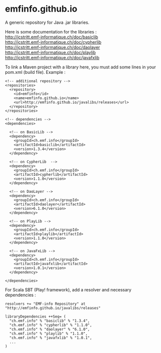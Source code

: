 # emfinfo.github.io
A generic repository for Java .jar libraries. 

Here is some documentation for the libraries :<br>
http://jcstritt.emf-informatique.ch/doc/basiclib<br>
http://jcstritt.emf-informatique.ch/doc/cypherlib<br>
http://jcstritt.emf-informatique.ch/doc/daolayer<br>
http://jcstritt.emf-informatique.ch/doc/playlib<br>
http://jcstritt.emf-informatique.ch/doc/javafxlib

To link a Maven project with a library here, you must add some lines in your pom.xml (build file). Example :

    <!-- additional repository -->  
    <repositories>
      <repository>
        <id>emfinfo</id>
        <name>emfinfo.github.io</name>
        <url>http://emfinfo.github.io/javalibs/releases</url>
      </repository>
    </repositories>      
    
    <!-- dependencies -->
    <dependencies>
      
      <!-- on BasicLib -->
      <dependency>       
        <groupId>ch.emf.info</groupId>
        <artifactId>basiclib</artifactId>
        <version>1.3.4</version>
      </dependency>
      
      <!-- on CypherLib  -->
      <dependency>       
        <groupId>ch.emf.info</groupId>
        <artifactId>cypherlib</artifactId>
        <version>1.1.0</version>
      </dependency>       
      
      <!-- on DaoLayer -->
      <dependency>       
        <groupId>ch.emf.info</groupId>
        <artifactId>daolayer</artifactId>
        <version>6.1.0</version>
      </dependency>   
      
      <!-- on PlayLib -->
      <dependency>       
        <groupId>ch.emf.info</groupId>
        <artifactId>playlib</artifactId>
        <version>1.1.0</version>
      </dependency>  
            
      <!-- on JavaFxLib -->
      <dependency>       
        <groupId>ch.emf.info</groupId>
        <artifactId>javafxlib</artifactId>
        <version>1.0.1</version>
      </dependency>      
      
    </dependencies>

For Scala SBT (Play! framework), add a resolver and necessary dependencies :<br>

    resolvers += "EMF-info Repository" at "http://emfinfo.github.io/javalibs/releases"
    
    libraryDependencies ++Seq= (
      "ch.emf.info" % "basiclib" % "1.3.4", 
      "ch.emf.info" % "cypherlib" % "1.1.0",
      "ch.emf.info" % "daolayer" % "6.1.0",
      "ch.emf.info" % "playlib" % "1.1.0",
      "ch.emf.info" % "javafxlib" % "1.0.1",
      ...
    )    
